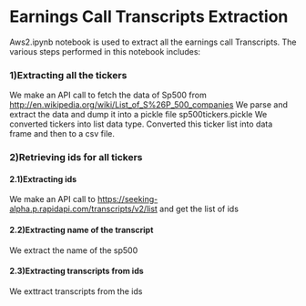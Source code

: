 # Earnings Call Transcripts Extraction
Aws2.ipynb notebook is used to extract all the earnings call Transcripts.
The various steps performed in this notebook includes:
### 1)Extracting all the tickers
We make an API call to fetch the data of Sp500 from http://en.wikipedia.org/wiki/List_of_S%26P_500_companies
We parse and extract the data and dump it into a pickle file sp500tickers.pickle
We converted tickers into list data type. Converted this ticker list into data frame and then to a csv file.
### 2)Retrieving ids for all tickers
#### 2.1)Extracting ids
We make an API call to https://seeking-alpha.p.rapidapi.com/transcripts/v2/list and get the list of ids
#### 2.2)Extracting name of the transcript
We extract the name of the sp500
#### 2.3)Extracting transcripts from ids
We exttract transcripts from the ids
